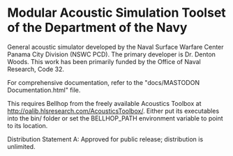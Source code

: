 # Modular Acoustic Simulation Toolset of the Department of the Navy

General acoustic simulator developed by the Naval Surface Warfare Center Panama City Division (NSWC PCD).
The primary developer is Dr. Denton Woods. This work has been primarily funded by
the Office of Naval Research, Code 32.

For comprehensive documentation, refer to the "docs/MASTODON Documentation.html" file.

This requires Bellhop from the freely available Acoustics Toolbox at
http://oalib.hlsresearch.com/AcousticsToolbox/. Either put its executables into the bin/ folder or
set the BELLHOP_PATH environment variable to point to its location.

Distribution Statement A: Approved for public release; distribution is unlimited.
